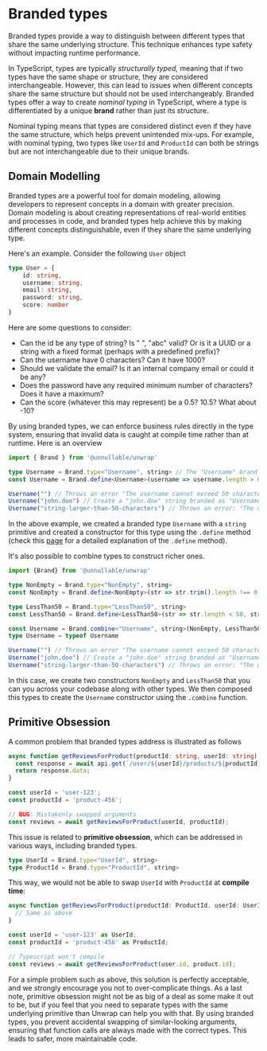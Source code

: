 # Branded types

Branded types provide a way to distinguish between different types that share the same underlying structure. This technique enhances type safety without impacting runtime performance.

In TypeScript, types are typically *structurally typed,* meaning that if two types have the same shape or structure, they are considered interchangeable. However, this can lead to issues when different concepts share the same structure but should not be used interchangeably. Branded types offer a way to create *nominal typing* in TypeScript, where a type is differentiated by a unique **brand** rather than just its structure.

Nominal typing means that types are considered distinct even if they have the same structure, which helps prevent unintended mix-ups. For example, with nominal typing, two types like `UserId` and `ProductId` can both be strings but are not interchangeable due to their unique brands.

## Domain Modelling

Branded types are a powerful tool for domain modeling, allowing developers to represent concepts in a domain with greater precision. Domain modeling is about creating representations of real-world entities and processes in code, and branded types help achieve this by making different concepts distinguishable, even if they share the same underlying type.

Here's an example. Consider the following `User` object

```ts
type User = {
    id: string,
    username: string,
    email: string,
    password: string,
    score: number
}
```

Here are some questions to consider:
    
- Can the id be any type of string? Is " ", "abc" valid? Or is it a UUID or a string with a fixed format (perhaps with a predefined prefix)?
- Can the username have 0 characters? Can it have 1000?
- Should we validate the email? Is it an internal company email or could it be any?
- Does the password have any required minimum number of characters? Does it have a maximum?
- Can the score (whatever this may represent) be a 0.5? 10.5? What about -10?

By using branded types, we can enforce business rules directly in the type system, ensuring that invalid data is caught at compile time rather than at runtime. Here is an overview

```ts
import { Brand } from '@unnullable/unwrap'

type Username = Brand.type<"Username", string> // The "Username" brand is now tied to the string primitive
const Username = Brand.define<Username>(username => username.length > 0 && username.length < 50, "The username cannot exceed 50 characters nor be empty") // Username type constructor

Username("") // Throws an error "The username cannot exceed 50 characters nor be empty"
Username("john.doe") // Create a "john.doe" string branded as "Username"
Username("string-larger-than-50-characters") // Throws an error: "The username cannot exceed 50 characters nor be empty"
```
In the above example, we created a branded type `Username` with a `string` primitive and created a constructor for this type using the `.define` method (check this [page](/branded-types/define.html) for a detailed explanation of the `.define` method).

It's also possible to combine types to construct richer ones.

```ts
import {Brand} from '@unnullable/unwrap'

type NonEmpty = Brand.type<"NonEmpty", string>
const NonEmpty = Brand.define<NonEmpty>(str => str.trim().length !== 0, "The string provided cannot be empty.")

type LessThan50 = Brand.type<"LessThan50", string>
const LessThan50 = Brand.define<LessThan50>(str => str.length < 50, str => `Expected a string with length smaller than 50 characters. Instead got: ${str}`)

const Username = Brand.combine<"Username", string>(NonEmpty, LessThan50)
type Username = typeof Username

Username("") // Throws an error "The username cannot exceed 50 characters nor be empty"
Username("john.doe") // Create a "john.doe" string branded as "Username"
Username("string-larger-than-50-characters") // Throws an error: "The username cannot exceed 50 characters nor be empty"
```

In this case, we create two constructors `NonEmpty` and `LessThan50` that you can you across your codebase along with other types. We then composed this types to create the `Username` constructor using the `.combine` function.

## Primitive Obsession

A common problem that branded types address is illustrated as follows

```ts
async function getReviewsForProduct(productId: string, userId: string) {
  const response = await api.get(`/user/${userId}/products/${productId}/reviews`);
  return response.data;
}

const userId = 'user-123';
const productId = 'product-456';

// BUG: Mistakenly swapped arguments
const reviews = await getReviewsForProduct(userId, productId); 
```

This issue is related to **primitive obsession**, which can be addressed in various ways, including branded types.

```ts
type UserId = Brand.type<"UserId", string>
type ProductId = Brand.type<"ProductId", string>
```

This way, we would not be able to swap `UserId` with `ProductId` at **compile time**:

```ts
async function getReviewsForProduct(productId: ProductId, userId: UserId) {
  // Same as above
}

const userId = 'user-123' as UserId;
const productId = 'product-456' as ProductId;

// Typescript won't compile
const reviews = await getReviewsForProduct(user.id, product.id); 
```

For a simple problem such as above, this solution is perfectly acceptable, and we strongly encourage you not to over-complicate things. As a last note, primitive obsession might not be as big of a deal as some make it out to be, but if you feel that you need to separate types with the same underlying primitive than Unwrap can help you with that.
By using branded types, you prevent accidental swapping of similar-looking arguments, ensuring that function calls are always made with the correct types. This leads to safer, more maintainable code.